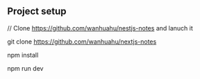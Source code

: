 ## Project setup
// Clone https://github.com/wanhuahu/nestjs-notes and lanuch it

git clone https://github.com/wanhuahu/nextjs-notes

npm install

npm run dev